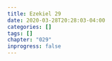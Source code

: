 ```yaml
---
title: Ezekiel 29
date: 2020-03-28T20:28:03-04:00
categories: []
tags: []
chapter: "029"
inprogress: false
---
```


